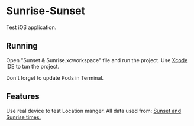 # Sunrise-Sunset
Test iOS application.
## Running

Open "Sunset & Sunrise.xcworkspace" file and run the project.
Use [Xcode](https://developer.apple.com/xcode/ide/) IDE to tun the project.

Don't forget to update Pods in Terminal.

## Features
Use real device to test Location manger.
All data used from: [Sunset and Sunrise times.](https://sunrise-sunset.org)
